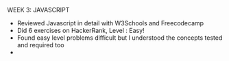 WEEK 3: JAVASCRIPT

* Reviewed Javascript in detail with W3Schools and Freecodecamp
* Did 6 exercises on HackerRank, Level : Easy!
* Found easy level problems difficult but I understood the concepts tested and required too
*
